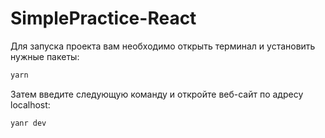 # SimplePractice-React

Для запуска проекта вам необходимо открыть терминал и установить нужные пакеты:

```javascript
yarn
```
Затем введите следующую команду и откройте веб-сайт по адресу localhost:

```javascript
yanr dev
```
